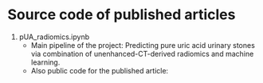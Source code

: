 # Source code of published articles
1. pUA_radiomics.ipynb
   - Main pipeline of the project: Predicting pure uric acid urinary stones via combination of unenhanced-CT-derived radiomics and machine learning.
   - Also public code for the published article:
